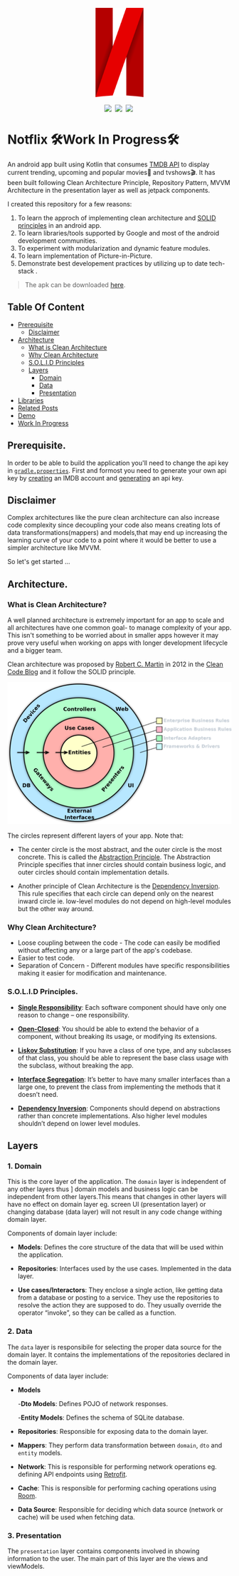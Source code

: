 <p align="center"><img src="assets/logo.png" alt="NotFlix" height="200px"></p>

<p align="center">
<img  src="https://img.shields.io/badge/-KOTLIN-E50914?logo=kotlin&logoColor=white&style=for-the-badge">&nbsp;
<img  src="https://img.shields.io/badge/-ANDROID-E50914?logo=android&logoColor=white&style=for-the-badge">&nbsp;
<img  src="https://img.shields.io/badge/-LICENSE:%20MIT-E50914?logo=licenselogoColor=white&style=for-the-badge">&nbsp;
</p>


# Notflix  🛠️Work In Progress🛠

 An android app built using Kotlin that consumes [TMDB API]("https://developers.themoviedb.org/3") to display current trending, upcoming and popular movies🍿 and tvshows🎬. It has been built following Clean Architecture Principle, Repository Pattern, MVVM Architecture in the presentation layer as well as jetpack components.

 I created this repository for a few reasons:
 1. To learn the approch of implementing clean architecture and [SOLID principles](https://en.wikipedia.org/wiki/SOLID#:~:text=The%20SOLID%20concepts%20are%3A,%2C%20but%20closed%20for%20modification.%22) in an android app.
 2. To learn libraries/tools supported by Google and most of the android development communities.
 3. To experiment with modularization and dynamic feature modules.
 4. To learn implementation of Picture-in-Picture.
 5. Demonstrate best developement practices by utilizing up to date tech-stack .

 > The apk can be downloaded [here]("").

 ## Table Of Content

- [Prerequisite](#prerequisite)
    - [Disclaimer](##disclaimer)
- [Architecture](#architecture)
    - [What is Clean Architecture](##why-clean-architecture)
    - [Why Clean Architecture](##why-clean-architecture)
    - [S.O.L.I.D Principles](##s.o.l.i.d-principles)
    - [Layers](##layers)
        - [Domain](###domain)
        - [Data](###data)
        - [Presentation](###presentation)
- [Libraries](#libraries)
- [Related Posts](#related-posts)
- [Demo](#demo)
- [Work In Progress](#work-in-progress)

## Prerequisite.

In order to be able to build the application you'll need to change the api key in [`gradle.properties`](link_to_gradle.properties_file). First and formost you need to generate your own api key by [creating](https://www.themoviedb.org/signup) an IMDB account and [generating](https://www.themoviedb.org/settings/api) an api key.

## Disclaimer

Complex architectures like the pure clean architecture can also increase code complexity since decoupling your code also means creating lots of data transformations(mappers) and models,that may end up increasing the learning curve of your code to a point where it would be better to use a simpler architecture like MVVM.

So let's get started ...

## Architecture.

### What is Clean Architecture?

A well planned architecture is extremely important for an app to scale and all architectures have one common goal- to manage complexity of your app. This isn't something to be worried about in smaller apps however it may prove very useful when working on apps with longer development lifecycle and a bigger team.

Clean architecture was proposed by [Robert C. Martin](https://en.wikipedia.org/wiki/Robert_C._Martin) in 2012 in the [Clean Code Blog](http://blog.cleancoder.com/uncle-bob/2012/08/13/the-clean-architecture.html) and it follow the SOLID principle.

<p align="center"><img src="assets/clean_arch.png" alt="Clean Architecture Diagram"></p>

The circles represent different layers of your app. Note that:

- The center circle is the most abstract, and the outer circle is the most concrete. This is called the [Abstraction Principle](https://en.wikipedia.org/wiki/Abstraction_principle_(computer_programming)). The Abstraction Principle specifies that inner circles should contain business logic, and outer circles should contain implementation details.

- Another principle of Clean Architecture is the [Dependency Inversion](https://en.wikipedia.org/wiki/Dependency_inversion_principle). This rule specifies that each circle can depend only on the nearest inward circle ie. low-level modules do not depend on high-level modules but the other way around.

### Why Clean Architecture?
- Loose coupling between the code - The code can easily be modified without affecting any or a large part of the app's codebase.
- Easier to test code.
- Separation of Concern - Different modules have specific responsibilities making it easier for modification and maintenance.

### S.O.L.I.D Principles.

- [__Single Responsibility__](https://en.wikipedia.org/wiki/Single-responsibility_principle): Each software component should have only one reason to change – one responsibility.

- [__Open-Closed__](https://en.wikipedia.org/wiki/Open%E2%80%93closed_principle#:~:text=In%20object%2Doriented%20programming%2C%20the,without%20modifying%20its%20source%20code.): You should be able to extend the behavior of a component, without breaking its usage, or modifying its extensions.

- [__Liskov Substitution__](https://en.wikipedia.org/wiki/Liskov_substitution_principle): If you have a class of one type, and any subclasses of that class, you should be able to represent the base class usage with the subclass, without breaking the app.

- [__Interface Segregation__](https://en.wikipedia.org/wiki/Interface_segregation_principle): It’s better to have many smaller interfaces than a large one, to prevent the class from implementing the methods that it doesn’t need.

- [__Dependency Inversion__](https://en.wikipedia.org/wiki/Dependency_inversion_principle): Components should depend on abstractions rather than concrete implementations. Also higher level modules shouldn’t depend on lower level modules.

## Layers

### 1. Domain
This is the core layer of the application. The ```domain``` layer is independent of any other layers thus ] domain models and business logic can be independent from other layers.This means that changes in other layers will have no effect on domain layer eg.  screen UI (presentation layer) or changing database (data layer) will not result in any code change withing domain layer.

Components of domain layer include:
- __Models__: Defines the core structure of the data that will be used within the application.

- __Repositories__: Interfaces used by the use cases. Implemented in the data layer.

- __Use cases/Interactors__: They enclose a single action, like getting data from a database or posting to a service. They use the repositories to resolve the action they are supposed to do. They usually override the operator “invoke”, so they can be called as a function.

### 2. Data
The ```data``` layer is responsibile for selecting the proper data source for the domain layer. It contains the implementations of the repositories declared in the domain layer. 

Components of data layer include:
- __Models__

    -__Dto Models__: Defines POJO of network responses.

    -__Entity Models__: Defines the schema of SQLite database.

- __Repositories__: Responsible for exposing data to the domain layer.

- __Mappers__: They perform data transformation between ```domain```, ```dto``` and ```entity``` models.

- __Network__: This is responsible for performing network operations eg. defining API endpoints using [Retrofit](https://square.github.io/retrofit/).

- __Cache__: This is responsible for performing caching operations using [Room](https://developer.android.com/training/data-storage/room).

- __Data Source__:  Responsible for deciding which data source (network or cache) will be used when fetching data.



### 3. Presentation
The ```presentation``` layer contains components involved in showing information to the user. The main part of this layer are the views and viewModels.


